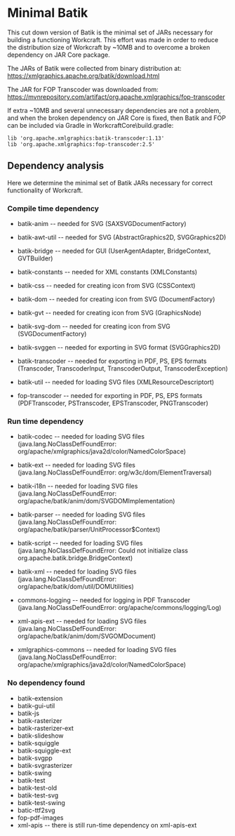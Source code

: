 # Minimal Batik

This cut down version of Batik is the minimal set of JARs necessary
for building a functioning Workcraft. This effort was made in order
to reduce the distribution size of Workcraft by ~10MB and to overcome
a broken dependency on JAR Core package.

The JARs of Batik were collected from binary distribution at:
https://xmlgraphics.apache.org/batik/download.html

The JAR for FOP Transcoder was downloaded from:
https://mvnrepository.com/artifact/org.apache.xmlgraphics/fop-transcoder

If extra ~10MB and several unnecessary dependencies are not a problem,
and when the broken dependency on JAR Core is fixed, then Batik and FOP
can be included via Gradle in WorkcraftCore\build.gradle:

    lib 'org.apache.xmlgraphics:batik-transcoder:1.13'
    lib 'org.apache.xmlgraphics:fop-transcoder:2.5'


## Dependency analysis

Here we determine the minimal set of Batik JARs necessary for correct
functionality of Workcraft.

### Compile time dependency

  * batik-anim -- needed for SVG
    (SAXSVGDocumentFactory)

  * batik-awt-util -- needed for SVG
    (AbstractGraphics2D, SVGGraphics2D)

  * batik-bridge -- needed for GUI
    (UserAgentAdapter, BridgeContext, GVTBuilder)

  * batik-constants -- needed for XML constants
    (XMLConstants)

  * batik-css -- needed for creating icon from SVG
    (CSSContext)

  * batik-dom -- needed for creating icon from SVG
    (DocumentFactory)

  * batik-gvt -- needed for creating icon from SVG
    (GraphicsNode)

  * batik-svg-dom -- needed for creating icon from SVG
    (SVGDocumentFactory)

  * batik-svggen -- needed for exporting in SVG format
    (SVGGraphics2D)

  * batik-transcoder -- needed for exporting in PDF, PS, EPS formats
    (Transcoder, TranscoderInput, TranscoderOutput, TranscoderException)

  * batik-util -- needed for loading SVG files
    (XMLResourceDescriptort)

  * fop-transcoder -- needed for exporting in PDF, PS, EPS formats
    (PDFTranscoder, PSTranscoder, EPSTranscoder, PNGTranscoder)

### Run time dependency

  * batik-codec -- needed for loading SVG files
    (java.lang.NoClassDefFoundError: org/apache/xmlgraphics/java2d/color/NamedColorSpace)

  * batik-ext -- needed for loading SVG files
    (java.lang.NoClassDefFoundError: org/w3c/dom/ElementTraversal)

  * batik-i18n -- needed for loading SVG files
    (java.lang.NoClassDefFoundError: org/apache/batik/anim/dom/SVGDOMImplementation)

  * batik-parser -- needed for loading SVG files
    (java.lang.NoClassDefFoundError: org/apache/batik/parser/UnitProcessor$Context)

  * batik-script -- needed for loading SVG files
    (java.lang.NoClassDefFoundError: Could not initialize class org.apache.batik.bridge.BridgeContext)

  * batik-xml -- needed for loading SVG files
    (java.lang.NoClassDefFoundError: org/apache/batik/dom/util/DOMUtilities)

  * commons-logging -- needed for logging in PDF Transcoder
    (java.lang.NoClassDefFoundError: org/apache/commons/logging/Log)

  * xml-apis-ext -- needed for loading SVG files
    (java.lang.NoClassDefFoundError: org/apache/batik/anim/dom/SVGOMDocument)

  * xmlgraphics-commons -- needed for loading SVG files
    (java.lang.NoClassDefFoundError: org/apache/xmlgraphics/java2d/color/NamedColorSpace)

### No dependency found

  * batik-extension
  * batik-gui-util
  * batik-js
  * batik-rasterizer
  * batik-rasterizer-ext
  * batik-slideshow
  * batik-squiggle
  * batik-squiggle-ext
  * batik-svgpp
  * batik-svgrasterizer
  * batik-swing
  * batik-test
  * batik-test-old
  * batik-test-svg
  * batik-test-swing
  * batic-ttf2svg
  * fop-pdf-images
  * xml-apis  -- there is still run-time dependency on xml-apis-ext
